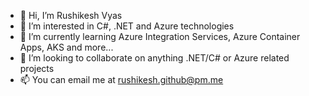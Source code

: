 

<!---
ruvyas/ruvyas is a ✨ special ✨ repository because its `README.md` (this file) appears on your GitHub profile.
You can click the Preview link to take a look at your changes.
--->
- 👋 Hi, I’m Rushikesh Vyas
- 👀 I’m interested in C#, .NET and Azure technologies
- 🌱 I’m currently learning Azure Integration Services, Azure Container Apps, AKS and more...
- 💞️ I’m looking to collaborate on anything .NET/C# or Azure related projects
- 📫 You can email me at rushikesh.github@pm.me
